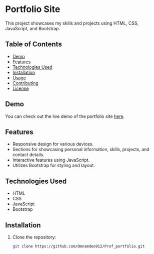 # Portfolio Site

This project showcases my skills and projects using HTML, CSS, JavaScript, and Bootstrap.

## Table of Contents

- [Demo](#demo)
- [Features](#features)
- [Technologies Used](#technologies-used)
- [Installation](#installation)
- [Usage](#usage)
- [Contributing](#contributing)
- [License](#license)

## Demo

You can check out the live demo of the portfolio site [here](#down-rightnow).

## Features

- Responsive design for various devices.
- Sections for showcasing personal information, skills, projects, and contact details.
- Interactive features using JavaScript.
- Utilizes Bootstrap for styling and layout.

## Technologies Used

- HTML
- CSS
- JavaScript
- Bootstrap

## Installation

1. Clone the repository:

   ```bash
   git clone https://github.com/Omnamdeo912/Prof_portfolio.git

